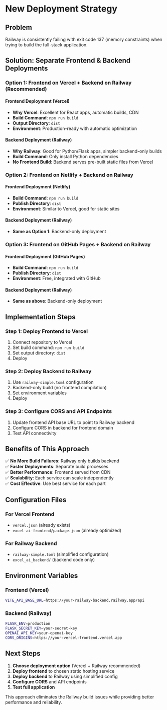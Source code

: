 # New Deployment Strategy

## Problem
Railway is consistently failing with exit code 137 (memory constraints) when trying to build the full-stack application.

## Solution: Separate Frontend & Backend Deployments

### Option 1: Frontend on Vercel + Backend on Railway (Recommended)

#### Frontend Deployment (Vercel)
- **Why Vercel**: Excellent for React apps, automatic builds, CDN
- **Build Command**: `npm run build`
- **Output Directory**: `dist`
- **Environment**: Production-ready with automatic optimization

#### Backend Deployment (Railway)
- **Why Railway**: Good for Python/Flask apps, simpler backend-only builds
- **Build Command**: Only install Python dependencies
- **No Frontend Build**: Backend serves pre-built static files from Vercel

### Option 2: Frontend on Netlify + Backend on Railway

#### Frontend Deployment (Netlify)
- **Build Command**: `npm run build`
- **Publish Directory**: `dist`
- **Environment**: Similar to Vercel, good for static sites

#### Backend Deployment (Railway)
- **Same as Option 1**: Backend-only deployment

### Option 3: Frontend on GitHub Pages + Backend on Railway

#### Frontend Deployment (GitHub Pages)
- **Build Command**: `npm run build`
- **Publish Directory**: `dist`
- **Environment**: Free, integrated with GitHub

#### Backend Deployment (Railway)
- **Same as above**: Backend-only deployment

## Implementation Steps

### Step 1: Deploy Frontend to Vercel
1. Connect repository to Vercel
2. Set build command: `npm run build`
3. Set output directory: `dist`
4. Deploy

### Step 2: Deploy Backend to Railway
1. Use `railway-simple.toml` configuration
2. Backend-only build (no frontend compilation)
3. Set environment variables
4. Deploy

### Step 3: Configure CORS and API Endpoints
1. Update frontend API base URL to point to Railway backend
2. Configure CORS in backend for frontend domain
3. Test API connectivity

## Benefits of This Approach

✅ **No More Build Failures**: Railway only builds backend  
✅ **Faster Deployments**: Separate build processes  
✅ **Better Performance**: Frontend served from CDN  
✅ **Scalability**: Each service can scale independently  
✅ **Cost Effective**: Use best service for each part  

## Configuration Files

### For Vercel Frontend
- `vercel.json` (already exists)
- `excel-ai-frontend/package.json` (already optimized)

### For Railway Backend
- `railway-simple.toml` (simplified configuration)
- `excel_ai_backend/` (backend code only)

## Environment Variables

### Frontend (Vercel)
```bash
VITE_API_BASE_URL=https://your-railway-backend.railway.app/api
```

### Backend (Railway)
```bash
FLASK_ENV=production
FLASK_SECRET_KEY=your-secret-key
OPENAI_API_KEY=your-openai-key
CORS_ORIGINS=https://your-vercel-frontend.vercel.app
```

## Next Steps

1. **Choose deployment option** (Vercel + Railway recommended)
2. **Deploy frontend** to chosen static hosting service
3. **Deploy backend** to Railway using simplified config
4. **Configure CORS** and API endpoints
5. **Test full application**

This approach eliminates the Railway build issues while providing better performance and reliability.